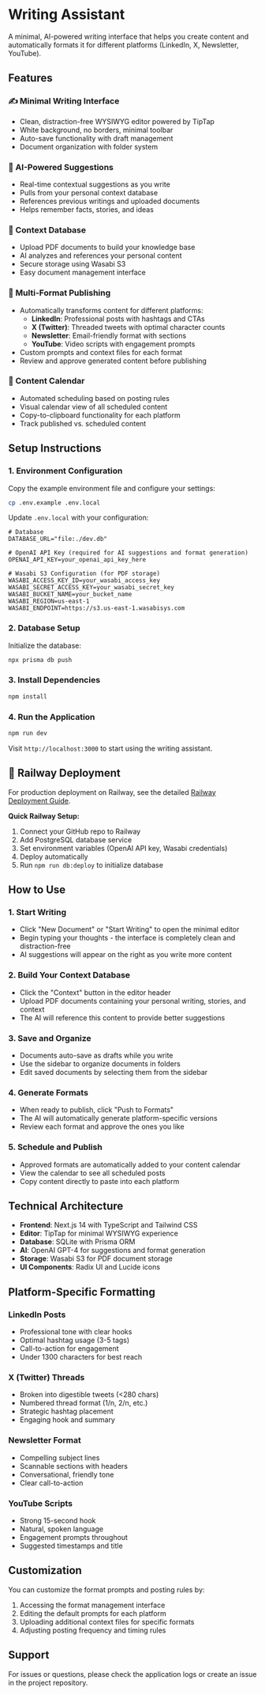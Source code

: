 # Writing Assistant

A minimal, AI-powered writing interface that helps you create content and automatically formats it for different platforms (LinkedIn, X, Newsletter, YouTube).

## Features

### ✍️ Minimal Writing Interface
- Clean, distraction-free WYSIWYG editor powered by TipTap
- White background, no borders, minimal toolbar
- Auto-save functionality with draft management
- Document organization with folder system

### 🤖 AI-Powered Suggestions
- Real-time contextual suggestions as you write
- Pulls from your personal context database
- References previous writings and uploaded documents
- Helps remember facts, stories, and ideas

### 📄 Context Database
- Upload PDF documents to build your knowledge base
- AI analyzes and references your personal content
- Secure storage using Wasabi S3
- Easy document management interface

### 🎯 Multi-Format Publishing
- Automatically transforms content for different platforms:
  - **LinkedIn**: Professional posts with hashtags and CTAs
  - **X (Twitter)**: Threaded tweets with optimal character counts
  - **Newsletter**: Email-friendly format with sections
  - **YouTube**: Video scripts with engagement prompts
- Custom prompts and context files for each format
- Review and approve generated content before publishing

### 📅 Content Calendar
- Automated scheduling based on posting rules
- Visual calendar view of all scheduled content
- Copy-to-clipboard functionality for each platform
- Track published vs. scheduled content

## Setup Instructions

### 1. Environment Configuration

Copy the example environment file and configure your settings:

```bash
cp .env.example .env.local
```

Update `.env.local` with your configuration:

```env
# Database
DATABASE_URL="file:./dev.db"

# OpenAI API Key (required for AI suggestions and format generation)
OPENAI_API_KEY=your_openai_api_key_here

# Wasabi S3 Configuration (for PDF storage)
WASABI_ACCESS_KEY_ID=your_wasabi_access_key
WASABI_SECRET_ACCESS_KEY=your_wasabi_secret_key
WASABI_BUCKET_NAME=your_bucket_name
WASABI_REGION=us-east-1
WASABI_ENDPOINT=https://s3.us-east-1.wasabisys.com
```

### 2. Database Setup

Initialize the database:

```bash
npx prisma db push
```

### 3. Install Dependencies

```bash
npm install
```

### 4. Run the Application

```bash
npm run dev
```

Visit `http://localhost:3000` to start using the writing assistant.

## 🚀 Railway Deployment

For production deployment on Railway, see the detailed [Railway Deployment Guide](./RAILWAY_DEPLOY.md).

**Quick Railway Setup:**
1. Connect your GitHub repo to Railway
2. Add PostgreSQL database service
3. Set environment variables (OpenAI API key, Wasabi credentials)
4. Deploy automatically
5. Run `npm run db:deploy` to initialize database

## How to Use

### 1. Start Writing
- Click "New Document" or "Start Writing" to open the minimal editor
- Begin typing your thoughts - the interface is completely clean and distraction-free
- AI suggestions will appear on the right as you write more content

### 2. Build Your Context Database
- Click the "Context" button in the editor header
- Upload PDF documents containing your personal writing, stories, and context
- The AI will reference this content to provide better suggestions

### 3. Save and Organize
- Documents auto-save as drafts while you write
- Use the sidebar to organize documents in folders
- Edit saved documents by selecting them from the sidebar

### 4. Generate Formats
- When ready to publish, click "Push to Formats"
- The AI will automatically generate platform-specific versions
- Review each format and approve the ones you like

### 5. Schedule and Publish
- Approved formats are automatically added to your content calendar
- View the calendar to see all scheduled posts
- Copy content directly to paste into each platform

## Technical Architecture

- **Frontend**: Next.js 14 with TypeScript and Tailwind CSS
- **Editor**: TipTap for minimal WYSIWYG experience
- **Database**: SQLite with Prisma ORM
- **AI**: OpenAI GPT-4 for suggestions and format generation
- **Storage**: Wasabi S3 for PDF document storage
- **UI Components**: Radix UI and Lucide icons

## Platform-Specific Formatting

### LinkedIn Posts
- Professional tone with clear hooks
- Optimal hashtag usage (3-5 tags)
- Call-to-action for engagement
- Under 1300 characters for best reach

### X (Twitter) Threads
- Broken into digestible tweets (<280 chars)
- Numbered thread format (1/n, 2/n, etc.)
- Strategic hashtag placement
- Engaging hook and summary

### Newsletter Format
- Compelling subject lines
- Scannable sections with headers
- Conversational, friendly tone
- Clear call-to-action

### YouTube Scripts
- Strong 15-second hook
- Natural, spoken language
- Engagement prompts throughout
- Suggested timestamps and title

## Customization

You can customize the format prompts and posting rules by:

1. Accessing the format management interface
2. Editing the default prompts for each platform
3. Uploading additional context files for specific formats
4. Adjusting posting frequency and timing rules

## Support

For issues or questions, please check the application logs or create an issue in the project repository.